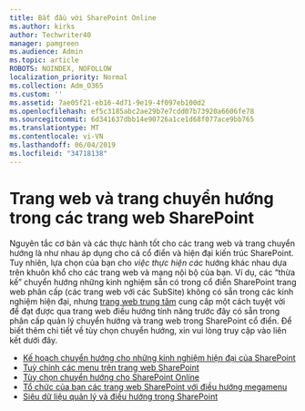 ```yaml
---
title: Bắt đầu với SharePoint Online
ms.author: kirks
author: Techwriter40
manager: pamgreen
ms.audience: Admin
ms.topic: article
ROBOTS: NOINDEX, NOFOLLOW
localization_priority: Normal
ms.collection: Adm_O365
ms.custom: ''
ms.assetid: 7ae05f21-eb16-4d71-9e19-4f097eb100d2
ms.openlocfilehash: ef5c3185abc2ae29b7e7cdd07b73920a6606fe78
ms.sourcegitcommit: 6d341637dbb14e90726a1ce1d68f077ace9bb765
ms.translationtype: MT
ms.contentlocale: vi-VN
ms.lasthandoff: 06/04/2019
ms.locfileid: "34718138"
---
```

# <a name="site-and-page-navigation-in-sharepoint-sites"></a>Trang web và trang chuyển hướng trong các trang web SharePoint

<p>Nguyên tắc cơ bản và các thực hành tốt cho các trang web và trang chuyển hướng là như nhau áp dụng cho cả cổ điển và hiện đại kiến trúc SharePoint. Tuy nhiên, lựa chọn của bạn cho <em>việc thực hiện các</em> hướng khác nhau dựa trên khuôn khổ cho các trang web và mạng nội bộ của bạn. Ví dụ, các &ldquo;thừa kế&rdquo; chuyển hướng những kinh nghiệm sẵn có trong cổ điển SharePoint trang web phân cấp (các trang web với các SubSite) không có sẵn trong các kinh nghiệm hiện đại, nhưng <a href="https://support.office.com/article/fe26ae84-14b7-45b6-a6d1-948b3966427f" data-linktype="external">trang web trung tâm</a> cung cấp một cách tuyệt vời để đạt được qua trang web điều hướng tính năng trước đây có sẵn trong phân cấp quản lý chuyển hướng và trang web trong SharePoint cổ điển. Để biết thêm chi tiết về tùy chọn chuyển hướng, xin vui lòng truy cập vào liên kết dưới đây.</p> <ul> <li><a href="https://docs.microsoft.com/en-us/sharepoint/plan-navigation-modern-experience">Kế hoạch chuyển hướng cho những kinh nghiệm hiện đại của SharePoint</a></li> <li><a href="https://support.office.com/en-us/article/customize-the-navigation-on-your-sharepoint-site-3cd61ae7-a9ed-4e1e-bf6d-4655f0bf25ca">Tuỳ chỉnh các menu trên trang web SharePoint</a></li> <li><a href="https://docs.microsoft.com/en-us/office365/enterprise/navigation-options-for-sharepoint-online">Tùy chọn chuyển hướng cho SharePoint Online</a></li> <li><a href="https://techcommunity.microsoft.com/t5/Microsoft-SharePoint-Blog/Organize-your-SharePoint-sites-with-megamenu-navigation-and-new/ba-p/328068">Tổ chức của bạn các trang web SharePoint với điều hướng megamenu</a></li> <li><a href="https://docs.microsoft.com/en-us/sharepoint/dev/general-development/managed-metadata-and-navigation-in-sharepoint">Siêu dữ liệu quản lý và điều hướng trong SharePoint</a></li> </ul>


